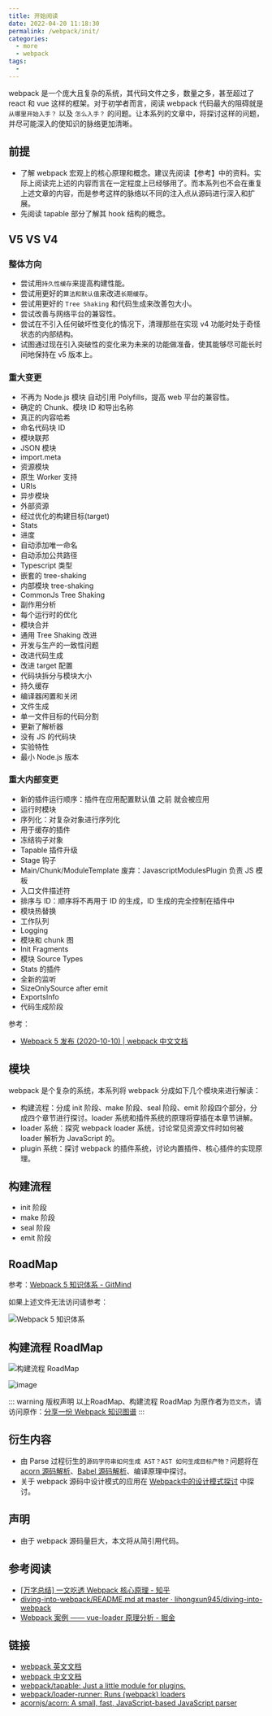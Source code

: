 ```yaml
---
title: 开始阅读
date: 2022-04-20 11:18:30
permalink: /webpack/init/
categories:
  - more
  - webpack
tags:
  - 
---
```


webpack 是一个庞大且复杂的系统，其代码文件之多，数量之多，甚至超过了 react 和 vue 这样的框架。对于初学者而言，阅读 webpack 代码最大的阻碍就是 `从哪里开始入手？` 以及 `怎么入手？` 的问题。让本系列的文章中，将探讨这样的问题，并尽可能深入的使知识的脉络更加清晰。

<!-- more -->

## 前提

- 了解 webpack 宏观上的核心原理和概念。建议先阅读【参考】中的资料。实际上阅读完上述的内容而言在一定程度上已经够用了。而本系列也不会在重复上述文章的内容，而是参考这样的脉络以不同的注入点从源码进行深入和扩展。
- 先阅读 tapable 部分了解其 hook 结构的概念。

## V5 VS V4

### 整体方向

- 尝试用`持久性缓存`来提高构建性能。
- 尝试用更好的`算法和默认值`来改进`长期缓存`。
- 尝试用更好的 `Tree Shaking` 和代码生成来改善包大小。
- 尝试改善与网络平台的兼容性。
- 尝试在不引入任何破坏性变化的情况下，清理那些在实现 v4 功能时处于奇怪状态的内部结构。
- 试图通过现在引入突破性的变化来为未来的功能做准备，使其能够尽可能长时间地保持在 v5 版本上。

### 重大变更

- 不再为 Node.js 模块 自动引用 Polyfills，提高 web 平台的兼容性。
- 确定的 Chunk、模块 ID 和导出名称
- 真正的内容哈希
- 命名代码块 ID
- 模块联邦
- JSON 模块
- import.meta
- 资源模块
- 原生 Worker 支持
- URIs
- 异步模块
- 外部资源
- 经过优化的构建目标(target)
- Stats
- 进度
- 自动添加唯一命名
- 自动添加公共路径
- Typescript 类型
- 嵌套的 tree-shaking
- 内部模块 tree-shaking
- CommonJs Tree Shaking
- 副作用分析
- 每个运行时的优化
- 模块合并
- 通用 Tree Shaking 改进
- 开发与生产的一致性问题
- 改进代码生成
- 改进 target 配置
- 代码块拆分与模块大小
- 持久缓存
- 编译器闲置和关闭
- 文件生成
- 单一文件目标的代码分割
- 更新了解析器
- 没有 JS 的代码块
- 实验特性
- 最小 Node.js 版本

### 重大内部变更

- 新的插件运行顺序：插件在应用配置默认值 之前 就会被应用
- 运行时模块
- 序列化：对复杂对象进行序列化
- 用于缓存的插件
- 冻结钩子对象
- Tapable 插件升级
- Stage 钩子
- Main/Chunk/ModuleTemplate 废弃：JavascriptModulesPlugin 负责 JS 模板
- 入口文件描述符
- 排序与 ID：顺序将不再用于 ID 的生成，ID 生成的完全控制在插件中
- 模块热替换
- 工作队列
- Logging
- 模块和 chunk 图
- Init Fragments
- 模块 Source Types
- Stats 的插件
- 全新的监听
- SizeOnlySource after emit
- ExportsInfo
- 代码生成阶段

参考：

- [Webpack 5 发布 (2020-10-10) | webpack 中文文档](https://webpack.docschina.org/blog/2020-10-10-webpack-5-release/)

## 模块

webpack 是个复杂的系统，本系列将 webpack 分成如下几个模块来进行解读：

- 构建流程：分成 init 阶段、make 阶段、seal 阶段、emit 阶段四个部分，分成四个章节进行探讨。loader 系统和插件系统的原理将穿插在本章节讲解。
- loader 系统：探究 webpack loader 系统，讨论常见资源文件时如何被 loader 解析为 JavaScript 的。
- plugin 系统：探讨 webpack 的插件系统，讨论内置插件、核心插件的实现原理。

## 构建流程

- init 阶段
- make 阶段
- seal 阶段
- emit 阶段

## RoadMap

参考：[Webpack 5 知识体系 - GitMind](https://gitmind.cn/app/doc/fac1c196e29b8f9052239f16cff7d4c7)

如果上述文件无法访问请参考：

![Webpack 5 知识体系](/assets/img/webpack_road_map.png?from=webpack)

## 构建流程 RoadMap

![构建流程 RoadMap](https://cdn.jsdelivr.net/gh/jonsam-ng/image-hosting@master/20220420/image.22y10ufprlmo.webp)

![image](https://cdn.jsdelivr.net/gh/jonsam-ng/image-hosting@master/20220425/image.64p2rh1ngig0.webp)

::: warning 版权声明
以上RoadMap、构建流程 RoadMap 为原作者为`范文杰`，请访问原作：[分享一份 Webpack 知识图谱](https://juejin.cn/post/6948763207397965855)
:::

## 衍生内容

- 由 Parse 过程衍生的`源码字符串如何生成 AST？AST 如何生成目标产物？`问题将在 [acorn 源码解析](/acorn/index/)、[Babel 源码解析](/babel/index/)、编译原理中探讨。
- 关于 webpack 源码中设计模式的应用在 [Webpack中的设计模式探讨](/webpack/summary/dp/) 中探讨。

## 声明

- 由于 webpack 源码量巨大，本文将从简引用代码。

## 参考阅读

- [[万字总结] 一文吃透 Webpack 核心原理 - 知乎](https://zhuanlan.zhihu.com/p/363928061)
- [diving-into-webpack/README.md at master · lihongxun945/diving-into-webpack](https://github.com/lihongxun945/diving-into-webpack/blob/master/README.md)
- [Webpack 案例 —— vue-loader 原理分析 - 掘金](https://juejin.cn/post/6937125495439900685)

## 链接

- [webpack 英文文档](https://webpack.js.org/)
- [webpack 中文文档](https://webpack.docschina.org/)
- [webpack/tapable: Just a little module for plugins.](https://github.com/webpack/tapable)
- [webpack/loader-runner: Runs (webpack) loaders](https://github.com/webpack/loader-runner)
- [acornjs/acorn: A small, fast, JavaScript-based JavaScript parser](https://github.com/acornjs/acorn)


<!-- TODO  onCompiled/compile.close -->